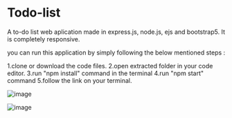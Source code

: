 # Todo-list
A to-do list web aplication made in express.js, node.js, ejs and bootstrap5. It is completely responsive.

you can run this application by simply following the below mentioned steps :

1.clone or download the code files.
2.open extracted folder in your code editor.
3.run "npm install" command in the terminal
4.run "npm start" command
5.follow the link on your terminal.


![image](https://user-images.githubusercontent.com/106514031/174219199-ea6ad3db-b161-4dd7-b1be-3c573aeb2a27.png)

![image](https://user-images.githubusercontent.com/106514031/174219279-108d5ddc-3f43-425c-97d3-26ba3e1c45d6.png)

